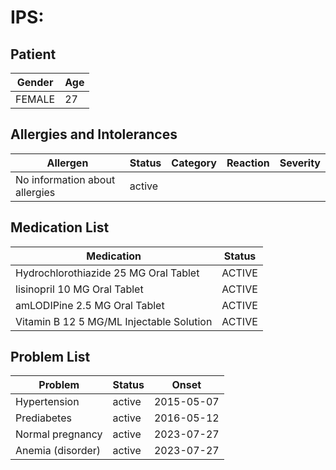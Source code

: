 # IPS:

## Patient

|Gender|Age|
|---|---|
|FEMALE|27|

## Allergies and Intolerances

|Allergen|Status|Category|Reaction|Severity|
|---|---|---|---|---|
|No information about allergies|active||||

## Medication List

|Medication|Status|
|---|---|
|Hydrochlorothiazide 25 MG Oral Tablet|ACTIVE|
|lisinopril 10 MG Oral Tablet|ACTIVE|
|amLODIPine 2.5 MG Oral Tablet|ACTIVE|
|Vitamin B 12 5 MG/ML Injectable Solution|ACTIVE|

## Problem List

|Problem|Status|Onset|
|---|---|---|
|Hypertension|active|2015-05-07|
|Prediabetes|active|2016-05-12|
|Normal pregnancy|active|2023-07-27|
|Anemia (disorder)|active|2023-07-27|
